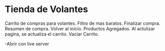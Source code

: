 # Tienda de Volantes

Carrito de compras para volantes.
Filtro de mas baratos.
Finalizar compra.
Resumen de compra.
Volver al inicio.
Productos Agregados.
Al actulizar pagina, se actualiza el carrito.
Vaciar Carrito.

-Abrir con live server